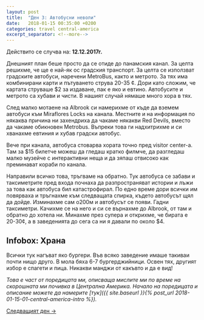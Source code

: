 ```yaml
---
layout: post
title:  "Ден 3: Автобусни неволи"
date:   2018-01-15 00:35:00 +0200
categories: travel central-america
excerpt_separator: <!--more-->
---
```


Действито се случва на: **12.12.2017г.**

Днешният план беше просто да се отиде до панамския канал. За целта решихме, че ще е най-як ос градския транспорт. За целта се използват градските автобуси, наречени MetroBus, както и метрото. За тях има комбинирани карти и пътуването струва 20-35 ¢. Дори като сложим, че картата струваше $2 за издаване, пак е яко и евтино. Автобусите и метрото са хубави и чисти. В нашият случай нямаше много хора в тях.

<!--more-->

След малко мотаене на Albrook си намерихме от къде да вземем автобуси към Miraflores Locks на канала. Местните и на информация по някаква причина ни захендриха да чакаме някакви Red Devils, вместо да чакаме обикновен Metrobus. Въпреки това ги надхитрихме и си хванахме евтиния и хубав градски автобус.

Вече при канала, автобуса стоварва хората точно пред visitor center-а. Там за $15 билетче можеш да гледаш кратко филмче, да разгледаш малко музейче с интерактивни неща и да зяпаш отвисоко как преминават кораби по канала.

Направили всичко това, тръгваме на обратно. Тук автобуса се забави и таксиметрите пред входа почнаха да разпространяват истории и лъжи за това как автобуса бил катастрофирал. По едно време дори всички им повярваха и тръгнахме към следващата спирка, където автобусът щял да дойде. Изминахме сам о200м и автобусът се появи. Гадни таксиметри. Качихме се на него и си се върнахме до Albrook, от там и обратно до хотела ни. Минахме през супера и открихме, че бирата е 20-30¢, а в заведенията до сега са ни я давали по около $4.

## Infobox: Храна

Всички тук нагъват яко бургери. Във всяко заведение имаше такиваи почти нищо друго. В мола бяха 6-7 бургерджийници. Освен тях, другият избор е спагети и пица. Никакви манджи от какъвто и да е вид!

_Това е част от поредицата ми, описваща мислите ми по време на скорошната ми почивка в Централна Америка. Начало на поредицата и описание можете да намерите [тук]({{ site.baseurl }}{% post_url 2018-01-15-01-central-america-intro %})._

[Следващият ден ->]()
